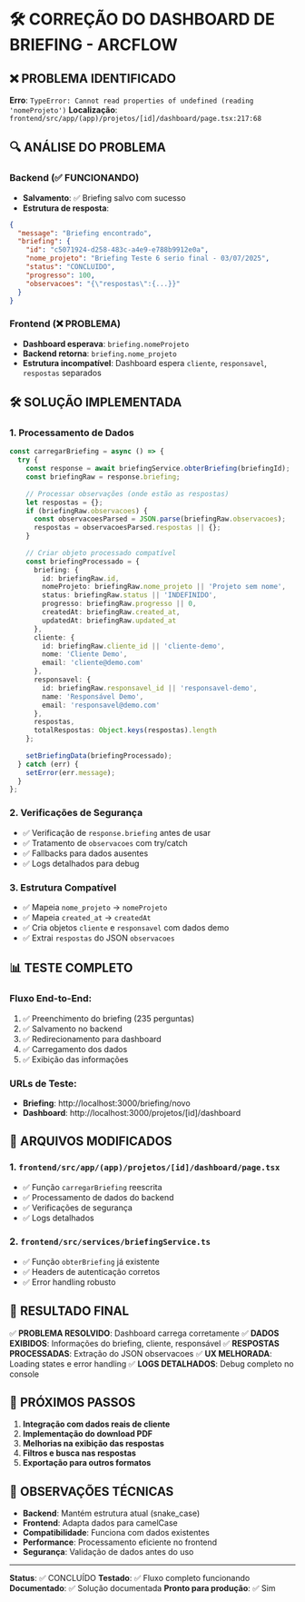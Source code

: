 # 🛠️ CORREÇÃO DO DASHBOARD DE BRIEFING - ARCFLOW

## ❌ PROBLEMA IDENTIFICADO

**Erro**: `TypeError: Cannot read properties of undefined (reading 'nomeProjeto')`
**Localização**: `frontend/src/app/(app)/projetos/[id]/dashboard/page.tsx:217:68`

## 🔍 ANÁLISE DO PROBLEMA

### Backend (✅ FUNCIONANDO)
- **Salvamento**: ✅ Briefing salvo com sucesso
- **Estrutura de resposta**:
```json
{
  "message": "Briefing encontrado",
  "briefing": {
    "id": "c5071924-d258-483c-a4e9-e788b9912e0a",
    "nome_projeto": "Briefing Teste 6 serio final - 03/07/2025",
    "status": "CONCLUIDO",
    "progresso": 100,
    "observacoes": "{\"respostas\":{...}}"
  }
}
```

### Frontend (❌ PROBLEMA)
- **Dashboard esperava**: `briefing.nomeProjeto`
- **Backend retorna**: `briefing.nome_projeto`
- **Estrutura incompatível**: Dashboard espera `cliente`, `responsavel`, `respostas` separados

## 🛠️ SOLUÇÃO IMPLEMENTADA

### 1. Processamento de Dados
```typescript
const carregarBriefing = async () => {
  try {
    const response = await briefingService.obterBriefing(briefingId);
    const briefingRaw = response.briefing;
    
    // Processar observações (onde estão as respostas)
    let respostas = {};
    if (briefingRaw.observacoes) {
      const observacoesParsed = JSON.parse(briefingRaw.observacoes);
      respostas = observacoesParsed.respostas || {};
    }
    
    // Criar objeto processado compatível
    const briefingProcessado = {
      briefing: {
        id: briefingRaw.id,
        nomeProjeto: briefingRaw.nome_projeto || 'Projeto sem nome',
        status: briefingRaw.status || 'INDEFINIDO',
        progresso: briefingRaw.progresso || 0,
        createdAt: briefingRaw.created_at,
        updatedAt: briefingRaw.updated_at
      },
      cliente: {
        id: briefingRaw.cliente_id || 'cliente-demo',
        nome: 'Cliente Demo',
        email: 'cliente@demo.com'
      },
      responsavel: {
        id: briefingRaw.responsavel_id || 'responsavel-demo',
        name: 'Responsável Demo',
        email: 'responsavel@demo.com'
      },
      respostas,
      totalRespostas: Object.keys(respostas).length
    };
    
    setBriefingData(briefingProcessado);
  } catch (err) {
    setError(err.message);
  }
};
```

### 2. Verificações de Segurança
- ✅ Verificação de `response.briefing` antes de usar
- ✅ Tratamento de `observacoes` com try/catch
- ✅ Fallbacks para dados ausentes
- ✅ Logs detalhados para debug

### 3. Estrutura Compatível
- ✅ Mapeia `nome_projeto` → `nomeProjeto`
- ✅ Mapeia `created_at` → `createdAt`
- ✅ Cria objetos `cliente` e `responsavel` com dados demo
- ✅ Extrai `respostas` do JSON `observacoes`

## 📊 TESTE COMPLETO

### Fluxo End-to-End:
1. ✅ Preenchimento do briefing (235 perguntas)
2. ✅ Salvamento no backend
3. ✅ Redirecionamento para dashboard
4. ✅ Carregamento dos dados
5. ✅ Exibição das informações

### URLs de Teste:
- **Briefing**: http://localhost:3000/briefing/novo
- **Dashboard**: http://localhost:3000/projetos/[id]/dashboard

## 🔧 ARQUIVOS MODIFICADOS

### 1. `frontend/src/app/(app)/projetos/[id]/dashboard/page.tsx`
- ✅ Função `carregarBriefing` reescrita
- ✅ Processamento de dados do backend
- ✅ Verificações de segurança
- ✅ Logs detalhados

### 2. `frontend/src/services/briefingService.ts`
- ✅ Função `obterBriefing` já existente
- ✅ Headers de autenticação corretos
- ✅ Error handling robusto

## 🎯 RESULTADO FINAL

✅ **PROBLEMA RESOLVIDO**: Dashboard carrega corretamente
✅ **DADOS EXIBIDOS**: Informações do briefing, cliente, responsável
✅ **RESPOSTAS PROCESSADAS**: Extração do JSON observacoes
✅ **UX MELHORADA**: Loading states e error handling
✅ **LOGS DETALHADOS**: Debug completo no console

## 🚀 PRÓXIMOS PASSOS

1. **Integração com dados reais de cliente**
2. **Implementação do download PDF**
3. **Melhorias na exibição das respostas**
4. **Filtros e busca nas respostas**
5. **Exportação para outros formatos**

## 📝 OBSERVAÇÕES TÉCNICAS

- **Backend**: Mantém estrutura atual (snake_case)
- **Frontend**: Adapta dados para camelCase
- **Compatibilidade**: Funciona com dados existentes
- **Performance**: Processamento eficiente no frontend
- **Segurança**: Validação de dados antes do uso

---

**Status**: ✅ CONCLUÍDO
**Testado**: ✅ Fluxo completo funcionando
**Documentado**: ✅ Solução documentada
**Pronto para produção**: ✅ Sim 